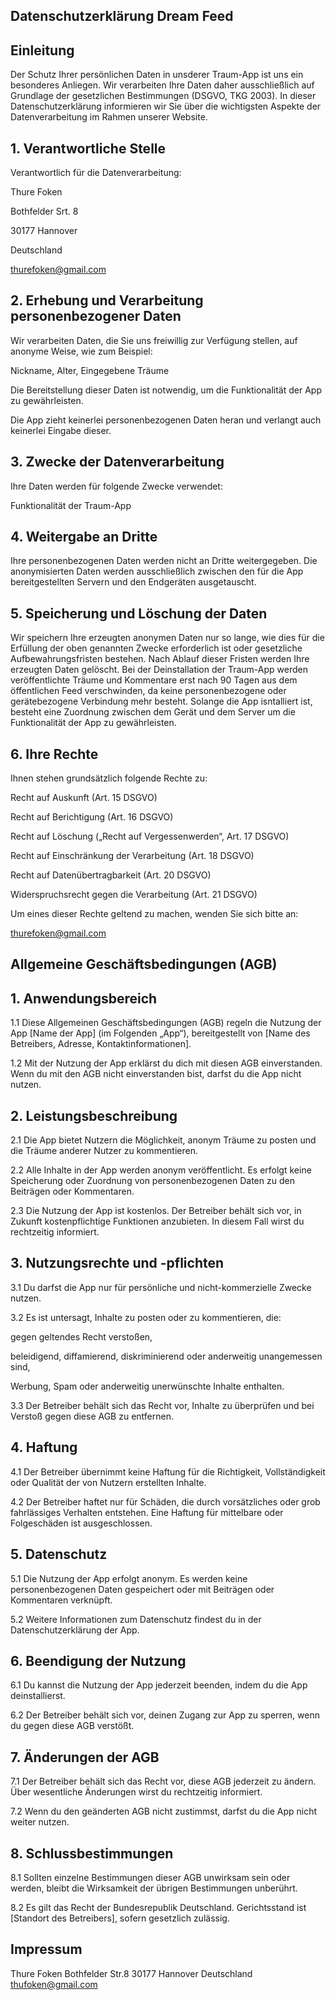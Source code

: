 <html>
<head>
</head>
<body>

## Datenschutzerklärung Dream Feed
## Einleitung
Der Schutz Ihrer persönlichen Daten in unsderer Traum-App ist uns ein besonderes Anliegen. Wir verarbeiten Ihre Daten daher ausschließlich auf Grundlage der gesetzlichen Bestimmungen (DSGVO, TKG 2003). In dieser Datenschutzerklärung informieren wir Sie über die wichtigsten Aspekte der Datenverarbeitung im Rahmen unserer Website.

## 1. Verantwortliche Stelle
Verantwortlich für die Datenverarbeitung:

Thure Foken

Bothfelder Srt. 8

30177 Hannover

Deutschland

thurefoken@gmail.com

## 2. Erhebung und Verarbeitung personenbezogener Daten
Wir verarbeiten Daten, die Sie uns freiwillig zur Verfügung stellen, auf anonyme Weise, wie zum Beispiel:

Nickname, Alter, Eingegebene Träume

Die Bereitstellung dieser Daten ist notwendig, um die Funktionalität der App zu gewährleisten.

Die App zieht keinerlei personenbezogenen Daten heran und verlangt auch keinerlei Eingabe dieser.

## 3. Zwecke der Datenverarbeitung
Ihre Daten werden für folgende Zwecke verwendet:

Funktionalität der Traum-App

## 4. Weitergabe an Dritte
Ihre personenbezogenen Daten werden nicht an Dritte weitergegeben. Die anonymisierten Daten werden ausschließlich zwischen den für die App bereitgestellten Servern und den Endgeräten ausgetauscht.

## 5. Speicherung und Löschung der Daten
Wir speichern Ihre erzeugten anonymen Daten nur so lange, wie dies für die Erfüllung der oben genannten Zwecke erforderlich ist oder gesetzliche Aufbewahrungsfristen bestehen. Nach Ablauf dieser Fristen werden Ihre erzeugten Daten gelöscht.
Bei der Deinstallation der Traum-App werden veröffentlichte Träume und Kommentare erst nach 90 Tagen aus dem öffentlichen Feed verschwinden, da keine personenbezogene oder gerätebezogene Verbindung mehr besteht.
Solange die App isntalliert ist, besteht eine Zuordnung zwischen dem Gerät und dem Server um die Funktionalität der App zu gewährleisten.

## 6. Ihre Rechte
Ihnen stehen grundsätzlich folgende Rechte zu:

Recht auf Auskunft (Art. 15 DSGVO)

Recht auf Berichtigung (Art. 16 DSGVO)

Recht auf Löschung („Recht auf Vergessenwerden“, Art. 17 DSGVO)

Recht auf Einschränkung der Verarbeitung (Art. 18 DSGVO)

Recht auf Datenübertragbarkeit (Art. 20 DSGVO)

Widerspruchsrecht gegen die Verarbeitung (Art. 21 DSGVO)

Um eines dieser Rechte geltend zu machen, wenden Sie sich bitte an:

thurefoken@gmail.com




## Allgemeine Geschäftsbedingungen (AGB)

## 1. Anwendungsbereich

1.1 Diese Allgemeinen Geschäftsbedingungen (AGB) regeln die Nutzung der App [Name der App] (im Folgenden „App“), bereitgestellt von [Name des Betreibers, Adresse, Kontaktinformationen].

1.2 Mit der Nutzung der App erklärst du dich mit diesen AGB einverstanden. Wenn du mit den AGB nicht einverstanden bist, darfst du die App nicht nutzen.

## 2. Leistungsbeschreibung

2.1 Die App bietet Nutzern die Möglichkeit, anonym Träume zu posten und die Träume anderer Nutzer zu kommentieren.

2.2 Alle Inhalte in der App werden anonym veröffentlicht. Es erfolgt keine Speicherung oder Zuordnung von personenbezogenen Daten zu den Beiträgen oder Kommentaren.

2.3 Die Nutzung der App ist kostenlos. Der Betreiber behält sich vor, in Zukunft kostenpflichtige Funktionen anzubieten. In diesem Fall wirst du rechtzeitig informiert.

## 3. Nutzungsrechte und -pflichten

3.1 Du darfst die App nur für persönliche und nicht-kommerzielle Zwecke nutzen.

3.2 Es ist untersagt, Inhalte zu posten oder zu kommentieren, die:

gegen geltendes Recht verstoßen,

beleidigend, diffamierend, diskriminierend oder anderweitig unangemessen sind,

Werbung, Spam oder anderweitig unerwünschte Inhalte enthalten.

3.3 Der Betreiber behält sich das Recht vor, Inhalte zu überprüfen und bei Verstoß gegen diese AGB zu entfernen.

## 4. Haftung

4.1 Der Betreiber übernimmt keine Haftung für die Richtigkeit, Vollständigkeit oder Qualität der von Nutzern erstellten Inhalte.

4.2 Der Betreiber haftet nur für Schäden, die durch vorsätzliches oder grob fahrlässiges Verhalten entstehen. Eine Haftung für mittelbare oder Folgeschäden ist ausgeschlossen.

## 5. Datenschutz

5.1 Die Nutzung der App erfolgt anonym. Es werden keine personenbezogenen Daten gespeichert oder mit Beiträgen oder Kommentaren verknüpft.

5.2 Weitere Informationen zum Datenschutz findest du in der Datenschutzerklärung der App.

## 6. Beendigung der Nutzung

6.1 Du kannst die Nutzung der App jederzeit beenden, indem du die App deinstallierst.

6.2 Der Betreiber behält sich vor, deinen Zugang zur App zu sperren, wenn du gegen diese AGB verstößt.

## 7. Änderungen der AGB

7.1 Der Betreiber behält sich das Recht vor, diese AGB jederzeit zu ändern. Über wesentliche Änderungen wirst du rechtzeitig informiert.

7.2 Wenn du den geänderten AGB nicht zustimmst, darfst du die App nicht weiter nutzen.

## 8. Schlussbestimmungen

8.1 Sollten einzelne Bestimmungen dieser AGB unwirksam sein oder werden, bleibt die Wirksamkeit der übrigen Bestimmungen unberührt.

8.2 Es gilt das Recht der Bundesrepublik Deutschland. Gerichtsstand ist [Standort des Betreibers], sofern gesetzlich zulässig.




## Impressum

Thure Foken
Bothfelder Str.8
30177 Hannover
Deutschland
thufoken@gmail.com

</body>
</html>
